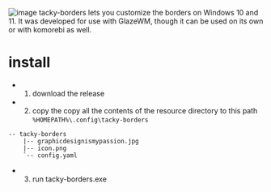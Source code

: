 ![image](https://github.com/user-attachments/assets/e1786c07-4168-42ca-8ada-ccbabcf74a63)
tacky-borders lets you customize the borders on Windows 10 and 11. It was developed for use with GlazeWM, though it can be used on its own or with komorebi as well.


# install
- 1. download the release
- 2. copy the copy all the contents of the resource directory to this path `%HOMEPATH%\.config\tacky-borders`
```
-- tacky-borders
    |-- graphicdesignismypassion.jpg
    |-- icon.png
    `-- config.yaml
```
- 3. run tacky-borders.exe
